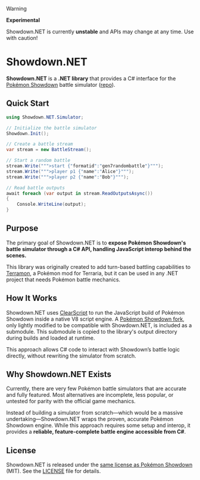 > [!WARNING]
> **Experimental**
>
> Showdown.NET is currently **unstable** and APIs may change at any time. Use with caution!

# Showdown.NET

**Showdown.NET** is a **.NET library** that provides a C# interface for the [Pokémon Showdown](https://pokemonshowdown.com) battle simulator ([repo](https://github.com/smogon/pokemon-showdown)).

## Quick Start

```csharp
using Showdown.NET.Simulator;

// Initialize the battle simulator
Showdown.Init();

// Create a battle stream
var stream = new BattleStream();

// Start a random battle
stream.Write(""">start {"formatid":"gen7randombattle"}""");
stream.Write(""">player p1 {"name":"Alice"}""");
stream.Write(""">player p2 {"name":"Bob"}""");

// Read battle outputs
await foreach (var output in stream.ReadOutputsAsync())
{
    Console.WriteLine(output);
}
```

## Purpose

The primary goal of Showdown.NET is to **expose Pokémon Showdown's battle simulator through a C# API, handling JavaScript interop behind the scenes.**

This library was originally created to add turn-based battling capabilities to [Terramon](https://github.com/JamzOJamz/Terramon), a Pokémon mod for Terraria, but it can be used in any .NET project that needs Pokémon battle mechanics.

## How It Works

Showdown.NET uses [ClearScript](https://github.com/microsoft/ClearScript) to run the JavaScript build of Pokémon Showdown inside a native V8 script engine. A [Pokémon Showdown fork](https://github.com/smogon/pokemon-showdown), only lightly modified to be compatible with Showdown.NET, is included as a submodule. This submodule is copied to the library's output directory during builds and loaded at runtime.

This approach allows C# code to interact with Showdown’s battle logic directly, without rewriting the simulator from scratch.

## Why Showdown.NET Exists

Currently, there are very few Pokémon battle simulators that are accurate and fully featured. Most alternatives are incomplete, less popular, or untested for parity with the official game mechanics.

Instead of building a simulator from scratch—which would be a massive undertaking—Showdown.NET wraps the proven, accurate Pokémon Showdown engine. While this approach requires some setup and interop, it provides a **reliable, feature-complete battle engine accessible from C#**.

## License

Showdown.NET is released under the [same license as Pokémon Showdown](https://github.com/smogon/pokemon-showdown/blob/master/LICENSE) (MIT). See the [LICENSE](LICENSE) file for details.
